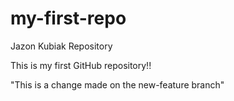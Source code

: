 # my-first-repo
Jazon Kubiak Repository

This is my first GitHub repository!!

"This is a change made on the new-feature branch"
